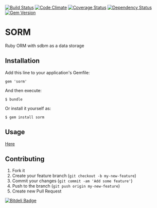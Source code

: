 [![Build Status](https://travis-ci.org/iliabylich/sorm.png?branch=master)](https://travis-ci.org/iliabylich/sorm)
[![Code Climate](https://codeclimate.com/github/iliabylich/sorm.png)](https://codeclimate.com/github/iliabylich/sorm)
[![Coverage Status](https://coveralls.io/repos/iliabylich/sorm/badge.png)](https://coveralls.io/r/iliabylich/sorm)
[![Dependency Status](https://gemnasium.com/iliabylich/sorm.png)](https://gemnasium.com/iliabylich/sorm)
[![Gem Version](https://badge.fury.io/rb/sorm.png)](https://rubygems.org/gems/sorm)

# SORM

Ruby ORM with sdbm as a data storage

## Installation

Add this line to your application's Gemfile:

    gem 'sorm'

And then execute:

    $ bundle

Or install it yourself as:

    $ gem install sorm

## Usage

[Here](http://iliabylich.github.io/sorm/)

## Contributing

1. Fork it
2. Create your feature branch (`git checkout -b my-new-feature`)
3. Commit your changes (`git commit -am 'Add some feature'`)
4. Push to the branch (`git push origin my-new-feature`)
5. Create new Pull Request


[![Bitdeli Badge](https://d2weczhvl823v0.cloudfront.net/iliabylich/sorm/trend.png)](https://bitdeli.com/free "Bitdeli Badge")

